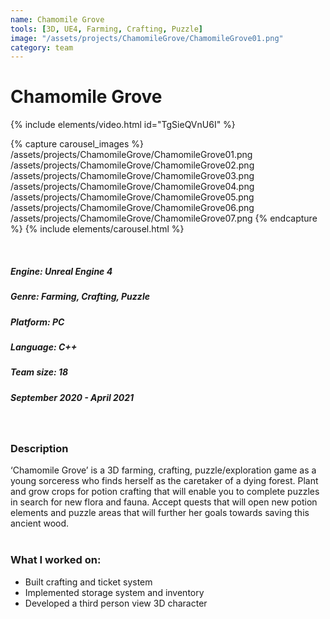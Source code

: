 ```yaml
---
name: Chamomile Grove
tools: [3D, UE4, Farming, Crafting, Puzzle]
image: "/assets/projects/ChamomileGrove/ChamomileGrove01.png"
category: team
---
```



# Chamomile Grove

{% include elements/video.html id="TgSieQVnU6I" %}

{% capture carousel_images %}
/assets/projects/ChamomileGrove/ChamomileGrove01.png
/assets/projects/ChamomileGrove/ChamomileGrove02.png
/assets/projects/ChamomileGrove/ChamomileGrove03.png
/assets/projects/ChamomileGrove/ChamomileGrove04.png
/assets/projects/ChamomileGrove/ChamomileGrove05.png
/assets/projects/ChamomileGrove/ChamomileGrove06.png
/assets/projects/ChamomileGrove/ChamomileGrove07.png
{% endcapture %}
{% include elements/carousel.html %}

<br/>

##### Engine: Unreal Engine 4
##### Genre: Farming, Crafting, Puzzle 
##### Platform: PC 
##### Language: C++
##### Team size: 18
##### September 2020 - April 2021

<br/>

### Description

‘Chamomile Grove’ is a 3D farming, crafting, puzzle/exploration game as a young sorceress who finds herself as the caretaker of a dying forest. Plant and grow crops for potion crafting that will enable you to complete puzzles in search for new flora and fauna. Accept quests that will open new potion elements and puzzle areas that will further her goals towards saving this ancient wood.
<br/>
<br/>

### What I worked on:
- Built crafting and ticket system
- Implemented storage system and inventory
- Developed a third person view 3D character
